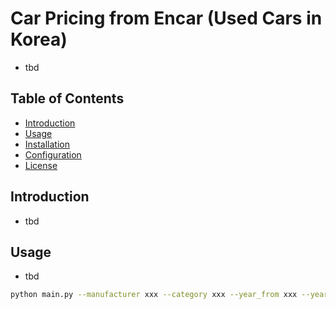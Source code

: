 # Car Pricing from Encar (Used Cars in Korea)

 - tbd
## Table of Contents

- [Introduction](#introduction)
- [Usage](#usage)
- [Installation](#installation)
- [Configuration](#configuration)
- [License](#license)

## Introduction

- tbd

## Usage

- tbd
```bash
python main.py --manufacturer xxx --category xxx --year_from xxx --year_to xx --page_count xxx
